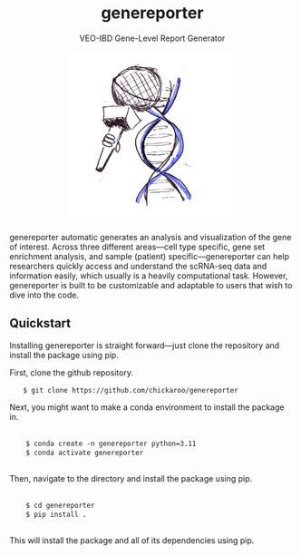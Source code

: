 <h1 align="center">genereporter</h1>
<p align="center">
  VEO-IBD Gene-Level Report Generator
  <br>
  <br>
  <img src="data/geneformer_logo.jpeg" alt="Demo image" width="300" height="300">
</p>
<!-- <a href="https://pradyunsg.me/furo/">
  <img align="center" src="https://github.com/pradyunsg/furo/raw/main/docs/_static/demo.png" alt="Demo image">
</a> -->

<!-- start elevator-pitch -->

genereporter automatic generates an analysis and visualization of the gene of interest. Across three different areas&mdash;cell type specific, gene set enrichment analysis, and sample (patient) specific&mdash;genereporter can help researchers quickly access and understand the scRNA-seq data and information easily, which usually is a heavily computational task. However, genereporter is built to be customizable and adaptable to users that wish to dive into the code. 


<!-- end elevator-pitch -->

## Quickstart

<!-- start quickstart -->

Installing genereporter is straight forward&mdash;just clone the repository and install the package using pip. 

First, clone the github repository.
<pre>
  <code> $ git clone https://github.com/chickaroo/genereporter </code>
</pre>

Next, you might want to make a conda environment to install the package in.

<pre>
  <code> 
    $ conda create -n genereporter python=3.11
    $ conda activate genereporter
  </code>
</pre>

Then, navigate to the directory and install the package using pip.

<pre>
  <code>
    $ cd genereporter
    $ pip install .
  </code>
</pre>

This will install the package and all of its dependencies using pip.

<!-- end quickstart -->



